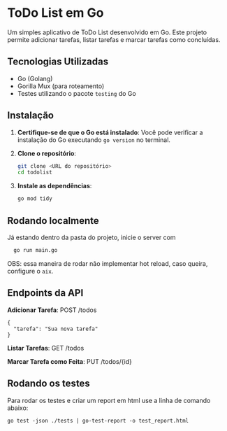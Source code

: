 # ToDo List em Go

Um simples aplicativo de ToDo List desenvolvido em Go. Este projeto permite adicionar tarefas, listar tarefas e marcar tarefas como concluídas.

## Tecnologias Utilizadas

- Go (Golang)
- Gorilla Mux (para roteamento)
- Testes utilizando o pacote `testing` do Go

## Instalação

1. **Certifique-se de que o Go está instalado**:
 Você pode verificar a instalação do Go executando `go version` no terminal.

2. **Clone o repositório**:
   ```bash
   git clone <URL do repositório>
   cd todolist
   ```

3. **Instale as dependências**:
   ```bash
   go mod tidy
   ```
## Rodando localmente

Já estando dentro da pasta do projeto, inicie o server com

```bash
  go run main.go
```
OBS: essa maneira de rodar não implementar hot reload, caso queira, configure o ```aix```.
## Endpoints da API
**Adicionar Tarefa**: POST /todos
```
{
  "tarefa": "Sua nova tarefa"
}
```
**Listar Tarefas**: GET /todos

**Marcar Tarefa como Feita**: PUT /todos/{id}

## Rodando os testes

Para rodar os testes e criar um report em html use a linha de comando abaixo:
```
go test -json ./tests | go-test-report -o test_report.html
```

